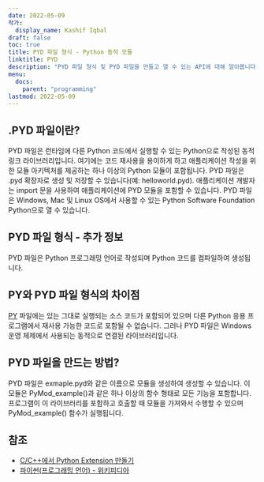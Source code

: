 ```yaml
---
date: 2022-05-09
작가:
  display_name: Kashif Iqbal
draft: false
toc: true
title: PYD 파일 형식 - Python 동적 모듈
linktitle: PYD
description: "PYD 파일 형식 및 PYD 파일을 만들고 열 수 있는 API에 대해 알아봅니다."
menu:
  docs:
    parent: "programming"
lastmod: 2022-05-09
---
```


## .PYD 파일이란?

PYD 파일은 런타임에 다른 Python 코드에서 실행할 수 있는 Python으로 작성된 동적 링크 라이브러리입니다. 여기에는 코드 재사용을 용이하게 하고 애플리케이션 작성을 위한 모듈 아키텍처를 제공하는 하나 이상의 Python 모듈이 포함됩니다. PYD 파일은 .pyd 확장자로 생성 및 저장할 수 있습니다(예: helloworld.pyd). 애플리케이션 개발자는 import 문을 사용하여 애플리케이션에 PYD 모듈을 포함할 수 있습니다. PYD 파일은 Windows, Mac 및 Linux OS에서 사용할 수 있는 Python Software Foundation Python으로 열 수 있습니다.

## PYD 파일 형식 - 추가 정보

PYD 파일은 Python 프로그래밍 언어로 작성되며 Python 코드를 컴파일하여 생성됩니다.

## PY와 PYD 파일 형식의 차이점

[PY](/ko/programming/py/) 파일에는 있는 그대로 실행되는 소스 코드가 포함되어 있으며 다른 Python 응용 프로그램에서 재사용 가능한 코드로 포함될 수 없습니다. 그러나 PYD 파일은 Windows 운영 체제에서 사용되는 동적으로 연결된 라이브러리입니다.

## PYD 파일을 만드는 방법?

PYD 파일은 exmaple.pyd와 같은 이름으로 모듈을 생성하여 생성할 수 있습니다. 이 모듈은 PyMod_example()과 같은 하나 이상의 함수 형태로 모든 기능을 포함합니다. 프로그램이 이 라이브러리를 포함하고 호출할 때 모듈을 가져와서 수행할 수 있으며 PyMod_example() 함수가 실행됩니다.

## 참조 ##

* [C/C++에서 Python Extension 만들기](https://sebsauvage.net/python/mingw.html)
* [파이썬(프로그래밍 언어) - 위키피디아](https://en.wikipedia.org/wiki/Python_(programming_language))


